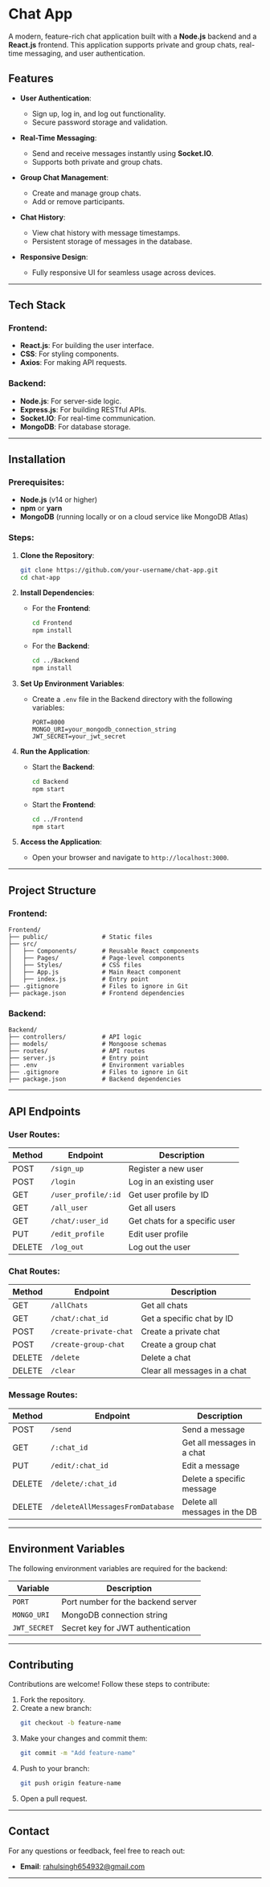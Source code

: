 # **Chat App**

A modern, feature-rich chat application built with a **Node.js** backend and a **React.js** frontend. This application supports private and group chats, real-time messaging, and user authentication.

## **Features**

- **User Authentication**:
  - Sign up, log in, and log out functionality.
  - Secure password storage and validation.

- **Real-Time Messaging**:
  - Send and receive messages instantly using **Socket.IO**.
  - Supports both private and group chats.

- **Group Chat Management**:
  - Create and manage group chats.
  - Add or remove participants.

- **Chat History**:
  - View chat history with message timestamps.
  - Persistent storage of messages in the database.

- **Responsive Design**:
  - Fully responsive UI for seamless usage across devices.

---

## **Tech Stack**

### **Frontend**:
- **React.js**: For building the user interface.
- **CSS**: For styling components.
- **Axios**: For making API requests.

### **Backend**:
- **Node.js**: For server-side logic.
- **Express.js**: For building RESTful APIs.
- **Socket.IO**: For real-time communication.
- **MongoDB**: For database storage.

---

## **Installation**

### **Prerequisites**:
- **Node.js** (v14 or higher)
- **npm** or **yarn**
- **MongoDB** (running locally or on a cloud service like MongoDB Atlas)

### **Steps**:

1. **Clone the Repository**:
   ```bash
   git clone https://github.com/your-username/chat-app.git
   cd chat-app
   ```

2. **Install Dependencies**:
   - For the **Frontend**:
     ```bash
     cd Frontend
     npm install
     ```
   - For the **Backend**:
     ```bash
     cd ../Backend
     npm install
     ```

3. **Set Up Environment Variables**:
   - Create a `.env` file in the Backend directory with the following variables:
     ```env
     PORT=8000
     MONGO_URI=your_mongodb_connection_string
     JWT_SECRET=your_jwt_secret
     ```

4. **Run the Application**:
   - Start the **Backend**:
     ```bash
     cd Backend
     npm start
     ```
   - Start the **Frontend**:
     ```bash
     cd ../Frontend
     npm start
     ```

5. **Access the Application**:
   - Open your browser and navigate to `http://localhost:3000`.

---

## **Project Structure**

### **Frontend**:
```
Frontend/
├── public/               # Static files
├── src/
│   ├── Components/       # Reusable React components
│   ├── Pages/            # Page-level components
│   ├── Styles/           # CSS files
│   ├── App.js            # Main React component
│   ├── index.js          # Entry point
├── .gitignore            # Files to ignore in Git
├── package.json          # Frontend dependencies
```

### **Backend**:
```
Backend/
├── controllers/          # API logic
├── models/               # Mongoose schemas
├── routes/               # API routes
├── server.js             # Entry point
├── .env                  # Environment variables
├── .gitignore            # Files to ignore in Git
├── package.json          # Backend dependencies
```

---

## **API Endpoints**

### **User Routes**:
| Method | Endpoint               | Description                     |
|--------|-------------------------|---------------------------------|
| POST   | `/sign_up`             | Register a new user             |
| POST   | `/login`               | Log in an existing user         |
| GET    | `/user_profile/:id`    | Get user profile by ID          |
| GET    | `/all_user`            | Get all users                   |
| GET    | `/chat/:user_id`       | Get chats for a specific user   |
| PUT    | `/edit_profile`        | Edit user profile               |
| DELETE | `/log_out`             | Log out the user                |

### **Chat Routes**:
| Method | Endpoint               | Description                     |
|--------|-------------------------|---------------------------------|
| GET    | `/allChats`            | Get all chats                   |
| GET    | `/chat/:chat_id`       | Get a specific chat by ID       |
| POST   | `/create-private-chat` | Create a private chat           |
| POST   | `/create-group-chat`   | Create a group chat             |
| DELETE | `/delete`              | Delete a chat                   |
| DELETE | `/clear`               | Clear all messages in a chat    |

### **Message Routes**:
| Method | Endpoint                       | Description                     |
|--------|---------------------------------|---------------------------------|
| POST   | `/send`                        | Send a message                  |
| GET    | `/:chat_id`                    | Get all messages in a chat      |
| PUT    | `/edit/:chat_id`               | Edit a message                  |
| DELETE | `/delete/:chat_id`             | Delete a specific message       |
| DELETE | `/deleteAllMessagesFromDatabase` | Delete all messages in the DB   |

---

## **Environment Variables**

The following environment variables are required for the backend:

| Variable       | Description                          |
|----------------|--------------------------------------|
| `PORT`         | Port number for the backend server   |
| `MONGO_URI`    | MongoDB connection string            |
| `JWT_SECRET`   | Secret key for JWT    authentication |

---

## **Contributing**

Contributions are welcome! Follow these steps to contribute:

1. Fork the repository.
2. Create a new branch:
   ```bash
   git checkout -b feature-name
   ```
3. Make your changes and commit them:
   ```bash
   git commit -m "Add feature-name"
   ```
4. Push to your branch:
   ```bash
   git push origin feature-name
   ```
5. Open a pull request.

---

## **Contact**

For any questions or feedback, feel free to reach out:

- **Email**: rahulsingh654932@gmail.com
---
```
